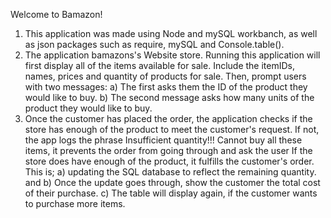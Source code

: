 Welcome to Bamazon!

1.	This application was made using Node and mySQL workbanch, as well as json packages such as require, mySQL and Console.table().
2.	The application bamazons's Website store. Running this application will first display all of the items available for sale. Include the itemIDs, names, prices and quantity of products for sale. Then, prompt users with two messages:
a)  The first asks them the ID of the product they would like to buy.
b)	The second message asks how many units of the product they would like to buy.
3.	Once the customer has placed the order, the application checks if the store has enough of the product to meet the customer's request. If not, the app logs the phrase Insufficient quantity!!! Cannot buy all these items, it prevents the order from going through and ask the user If the store does have enough of the product, it fulfills the customer's order. This is; 
a) updating the SQL database to reflect the remaining quantity. and 
b) Once the update goes through, show the customer the total cost of their purchase. 
c) The table will display again, if the customer wants to purchase more items.
